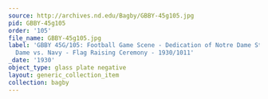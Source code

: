 ```yaml
---
source: http://archives.nd.edu/Bagby/GBBY-45g105.jpg
pid: GBBY-45g105
order: '105'
file_name: GBBY-45g105.jpg
label: 'GBBY 45G/105: Football Game Scene - Dedication of Notre Dame Stadium, Notre
  Dame vs. Navy - Flag Raising Ceremony - 1930/1011'
_date: '1930'
object_type: glass plate negative
layout: generic_collection_item
collection: bagby
---
```


